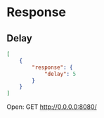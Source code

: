 # Response

## Delay

```json
[
    {
        "response": {
            "delay": 5
        }
    }
]
```

Open: GET http://0.0.0.0:8080/